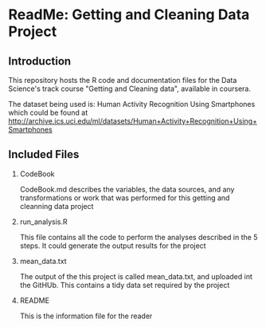 ReadMe: Getting and Cleaning Data Project
========================================================

Introduction
-------------------------

This repository hosts the R code and documentation files for the Data Science's track course "Getting and Cleaning data", available in coursera.

The dataset being used is: Human Activity Recognition Using Smartphones which could be found at http://archive.ics.uci.edu/ml/datasets/Human+Activity+Recognition+Using+Smartphones 



Included Files
-------------------------

1. CodeBook 

    CodeBook.md describes the variables, the data sources, and any transformations or work that was performed for this getting and cleanning data project 

2. run_analysis.R 

    This file contains all the code to perform the analyses described in the 5 steps. It could generate the output results for the project
    
3. mean_data.txt

    The output of the this project is called mean_data.txt, and uploaded int the GitHUb. This contains a tidy data set required by the project

4. README

    This is the information file for the reader 



